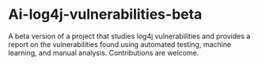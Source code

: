 # Ai-log4j-vulnerabilities-beta
A beta version of a project that studies log4j vulnerabilities and provides a report on the vulnerabilities found using automated testing, machine learning, and manual analysis. Contributions are welcome.
